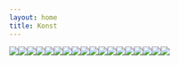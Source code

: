 ```yaml
---
layout: home
title: Konst
---
```

![](Konst/uploads/2017/09/07/barnfodsel.jpg)![](Konst/uploads/2017/09/07/doden.jpg)![](Konst/uploads/2017/09/07/farfarsklasskompis.jpg)![](Konst/uploads/2017/09/07/gubbenitaket.jpg)![](Konst/uploads/2017/09/07/cola.jpg)![](Konst/uploads/2017/09/07/farfarmedlejon.jpg)![](Konst/uploads/2017/09/07/jordenetrasig.jpg)![](Konst/uploads/2017/09/07/jordentillmiddag.jpg)![](Konst/uploads/2017/09/07/korsduvahoj.jpg)![](Konst/uploads/2017/09/07/kvinnaochorm.jpg)![](Konst/uploads/2017/09/07/ljus.jpg)![](Konst/uploads/2017/09/07/lukas.jpg)![](Konst/uploads/2017/09/07/leksaksbil.jpg)![](Konst/uploads/2017/09/07/seut.jpg)![](Konst/uploads/2017/09/07/spegelbild.jpg)![](Konst/uploads/2017/09/07/oklar.jpg)![](Konst/uploads/2017/09/07/rengbageduvahand.jpg)![](Konst/uploads/2017/09/07/nattvard.jpg)